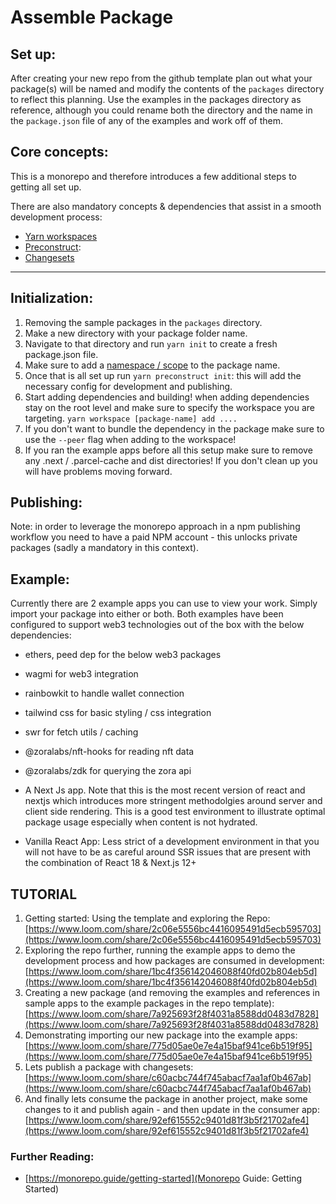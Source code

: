 # Assemble Package

## Set up:
After creating your new repo from the github template plan out what your package(s) will be named and modify the contents of the `packages` directory to reflect this planning. Use the examples in the packages directory as reference, although you could rename both the directory and the name in the `package.json` file of any of the examples and work off of them.

## Core concepts:
This is a monorepo and therefore introduces a few additional steps to getting all set up.

There are also mandatory concepts & dependencies that assist in a smooth development process:
- [Yarn workspaces](https://classic.yarnpkg.com/lang/en/docs/workspaces/)
- [Preconstruct](https://preconstruct.tools/): 
- [Changesets](https://github.com/changesets/changesets)

---

## Initialization:
1. Removing the sample packages in the `packages` directory.
2. Make a new directory with your package folder name.
3. Navigate to that directory and run `yarn init` to create a fresh package.json file.
4. Make sure to add a [namespace / scope](https://docs.npmjs.com/about-scopes) to the package name.
5. Once that is all set up run `yarn preconstruct init`: this will add the necessary config for development and publishing.
6. Start adding dependencies and building! when adding dependencies stay on the root level and make sure to specify the workspace you are targeting. `yarn workspace [package-name] add ....`
7. If you don't want to bundle the dependency in the package make sure to use the `--peer` flag when adding to the workspace!
8. If you ran the example apps before all this setup make sure to remove any .next / .parcel-cache and dist directories! If you don't clean up you will have problems moving forward.

## Publishing:
Note: in order to leverage the monorepo approach in a npm publishing workflow you need to have a paid NPM account - this unlocks private packages (sadly a mandatory in this context).

## Example:
Currently there are 2 example apps you can use to view your work. Simply import your package into either or both. Both examples have been configured to support web3 technologies out of the box with the below dependencies:

- ethers, peed dep for the below web3 packages
- wagmi for web3 integration
- rainbowkit to handle wallet connection
- tailwind css for basic styling / css integration
- swr for fetch utils / caching
- @zoralabs/nft-hooks for reading nft data
- @zoralabs/zdk for querying the zora api

- A Next Js app. Note that this is the most recent version of react and nextjs which introduces more stringent methodolgies around server and client side rendering. This is a good test environment to illustrate optimal package usage especially when content is not hydrated.
- Vanilla React App: Less strict of a development environment in that you will not have to be as careful around SSR issues that are present with the combination of React 18 & Next.js 12+

## TUTORIAL
1. Getting started: Using the template and exploring the Repo: [https://www.loom.com/share/2c06e5556bc4416095491d5ecb595703](https://www.loom.com/share/2c06e5556bc4416095491d5ecb595703)
2. Exploring the repo further, running the example apps to demo the development process and how packages are consumed in development: [https://www.loom.com/share/1bc4f356142046088f40fd02b804eb5d](https://www.loom.com/share/1bc4f356142046088f40fd02b804eb5d)
3. Creating a new package (and removing the examples and references in sample apps to the example packages in the repo template): [https://www.loom.com/share/7a925693f28f4031a8588dd0483d7828](https://www.loom.com/share/7a925693f28f4031a8588dd0483d7828)
4. Demonstrating importing our new package into the example apps: [https://www.loom.com/share/775d05ae0e7e4a15baf941ce6b519f95](https://www.loom.com/share/775d05ae0e7e4a15baf941ce6b519f95)
5. Lets publish a package with changesets: [https://www.loom.com/share/c60acbc744f745abacf7aa1af0b467ab](https://www.loom.com/share/c60acbc744f745abacf7aa1af0b467ab)
6. And finally lets consume the package in another project, make some changes to it and publish again - and then update in the consumer app: [https://www.loom.com/share/92ef615552c9401d81f3b5f21702afe4](https://www.loom.com/share/92ef615552c9401d81f3b5f21702afe4)

### Further Reading:
- [https://monorepo.guide/getting-started](Monorepo Guide: Getting Started)